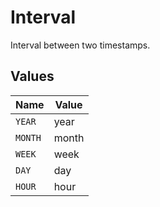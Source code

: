 # Interval

Interval between two timestamps.


## Values

| Name    | Value   |
| ------- | ------- |
| `YEAR`  | year    |
| `MONTH` | month   |
| `WEEK`  | week    |
| `DAY`   | day     |
| `HOUR`  | hour    |
